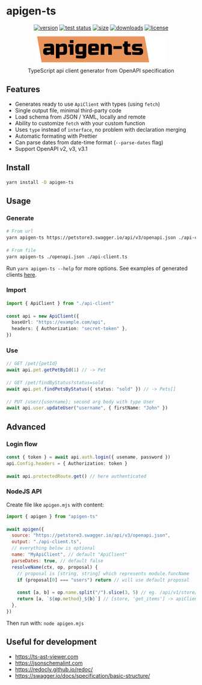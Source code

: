 # apigen-ts

<div align="center">

[<img src="https://badgen.net/npm/v/apigen-ts" alt="version" />](https://npmjs.org/package/apigen-ts)
[<img src="https://github.com/vladkens/apigen-ts/workflows/test/badge.svg" alt="test status" />](https://github.com/vladkens/apigen-ts/actions)
[<img src="https://badgen.net/packagephobia/publish/apigen-ts" alt="size" />](https://packagephobia.now.sh/result?p=apigen-ts)
[<img src="https://badgen.net/npm/dm/apigen-ts" alt="downloads" />](https://npmjs.org/package/apigen-ts)
[<img src="https://badgen.net/github/license/vladkens/apigen-ts" alt="license" />](https://github.com/vladkens/apigen-ts/blob/main/LICENSE)

</div>

<div align="center">
  <img src="./logo.svg" alt="apigen-ts logo" height="80" />
</div>

<div align="center">
  TypeScript api client generator from OpenAPI specification
</div>

## Features

- Generates ready to use `ApiClient` with types (using `fetch`)
- Single output file, minimal third-party code
- Load schema from JSON / YAML, locally and remote
- Ability to customize `fetch` with your custom function
- Uses `type` instead of `interface`, no problem with declaration merging
- Automatic formating with Prettier
- Can parse dates from date-time format (`--parse-dates` flag)
- Support OpenAPI v2, v3, v3.1

## Install

```sh
yarn install -D apigen-ts
```

## Usage

### Generate

```sh
# From url
yarn apigen-ts https://petstore3.swagger.io/api/v3/openapi.json ./api-client.ts

# From file
yarn apigen-ts ./openapi.json ./api-client.ts
```

Run `yarn apigen-ts --help` for more options. See examples of generated clients [here](./examples/).

### Import

```typescript
import { ApiClient } from "./api-client"

const api = new ApiClient({
  baseUrl: "https://example.com/api",
  headers: { Authorization: "secret-token" },
})
```

### Use

```typescript
// GET /pet/{petId}
await api.pet.getPetById(1) // -> Pet

// GET /pet/findByStatus?status=sold
await api.pet.findPetsByStatus({ status: "sold" }) // -> Pets[]

// PUT /user/{username}; second arg body with type User
await api.user.updateUser("username", { firstName: "John" })
```

## Advanced

### Login flow

```typescript
const { token } = await api.auth.login({ usename, password })
api.Config.headers = { Authorization: token }

await api.protectedRoute.get() // here authenticated
```

### NodeJS API

Create file like `apigen.mjs` with content:

```javascript
import { apigen } from "apigen-ts"

await apigen({
  source: "https://petstore3.swagger.io/api/v3/openapi.json",
  output: "./api-client.ts",
  // everything below is optional
  name: "MyApiClient", // default "ApiClient"
  parseDates: true, // default false
  resolveName(ctx, op, proposal) {
    // proposal is [string, string] which represents module.funcName
    if (proposal[0] === "users") return // will use default proposal

    const [a, b] = op.name.split("/").slice(3, 5) // eg. /api/v1/store/items/search
    return [a, `${op.method}_${b}`] // [store, 'get_items'] -> apiClient.store.get_items()
  },
})
```

Then run with: `node apigen.mjs`

## Useful for development

- https://ts-ast-viewer.com
- https://jsonschemalint.com
- https://redocly.github.io/redoc/
- https://swagger.io/docs/specification/basic-structure/
